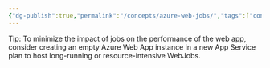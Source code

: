 ```yaml
---
{"dg-publish":true,"permalink":"/concepts/azure-web-jobs/","tags":["concept/SRE/cloud/azure"]}
---
```




Tip:
To minimize the impact of jobs on the performance of the web app, consider creating an empty Azure Web App instance in a new App Service plan to host long-running or resource-intensive WebJobs.